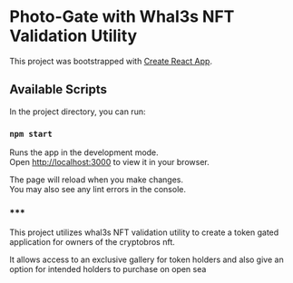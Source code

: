 # Photo-Gate with Whal3s NFT Validation Utility 

This project was bootstrapped with [Create React App](https://github.com/facebook/create-react-app).

## Available Scripts

In the project directory, you can run:

### `npm start`

Runs the app in the development mode.\
Open [http://localhost:3000](http://localhost:3000) to view it in your browser.

The page will reload when you make changes.\
You may also see any lint errors in the console.

### ***
This project utilizes whal3s NFT validation utility to create a token gated application for owners of the cryptobros nft.

It allows access to an exclusive gallery for token holders and also give
an option for intended holders to purchase on open sea